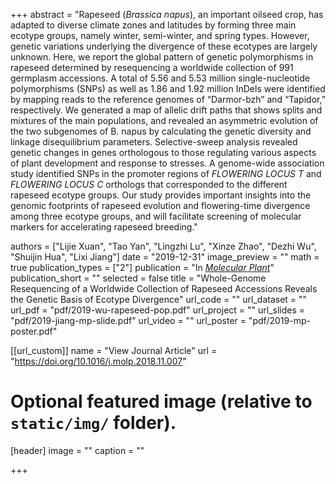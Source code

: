 +++
abstract = "Rapeseed (*Brassica napus*), an important oilseed crop, has adapted to diverse climate zones and latitudes by forming three main ecotype groups, namely winter, semi-winter, and spring types. However, genetic variations underlying the divergence of these ecotypes are largely unknown. Here, we report the global pattern of genetic polymorphisms in rapeseed determined by resequencing a worldwide collection of 991 germplasm accessions. A total of 5.56 and 5.53 million single-nucleotide polymorphisms (SNPs) as well as 1.86 and 1.92 million InDels were identified by mapping reads to the reference genomes of “Darmor-bzh” and “Tapidor,” respectively. We generated a map of allelic drift paths that shows splits and mixtures of the main populations, and revealed an asymmetric evolution of the two subgenomes of B. napus by calculating the genetic diversity and linkage disequilibrium parameters. Selective-sweep analysis revealed genetic changes in genes orthologous to those regulating various aspects of plant development and response to stresses. A genome-wide association study identified SNPs in the promoter regions of *FLOWERING LOCUS T* and *FLOWERING LOCUS C* orthologs that corresponded to the different rapeseed ecotype groups. Our study provides important insights into the genomic footprints of rapeseed evolution and flowering-time divergence among three ecotype groups, and will facilitate screening of molecular markers for accelerating rapeseed breeding."

authors = ["Lijie Xuan", "Tao Yan", "Lingzhi Lu", "Xinze Zhao", "Dezhi Wu", "Shuijin Hua", "Lixi Jiang"]
date = "2019-12-31"
image_preview = ""
math = true
publication_types = ["2"]
publication = "In [*Molecular Plant*](https://doi.org/10.1016/j.molp.2018.11.007)"
publication_short = ""
selected = false
title = "Whole-Genome Resequencing of a Worldwide Collection of Rapeseed Accessions Reveals the Genetic Basis of Ecotype Divergence"
url_code = ""
url_dataset = ""
url_pdf = "pdf/2019-wu-rapeseed-pop.pdf"
url_project = ""
url_slides = "pdf/2019-jiang-mp-slide.pdf"
url_video = ""
url_poster = "pdf/2019-mp-poster.pdf"

[[url_custom]]
name = "View Journal Article"
url = "https://doi.org/10.1016/j.molp.2018.11.007"

# Optional featured image (relative to `static/img/` folder).
[header]
image = ""
caption = ""

+++
